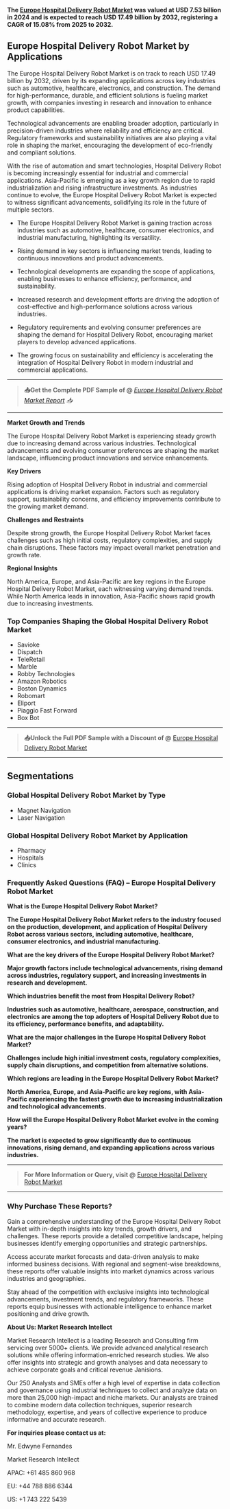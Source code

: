 <p><strong>The <a href="https://www.marketresearchintellect.com/download-sample/?rid=1054602&amp;utm_source=Pulse-April-Europe&amp;utm_medium=852">Europe Hospital Delivery Robot Market</a> was valued at USD 7.53 billion in 2024 and is expected to reach USD 17.49 billion by 2032, registering a CAGR of 15.08% from 2025 to 2032.</strong></p><h2>Europe Hospital Delivery Robot Market by Applications&nbsp;</h2><p><p>The Europe Hospital Delivery Robot Market is on track to reach USD 17.49 billion by 2032, driven by its expanding applications across key industries such as automotive, healthcare, electronics, and construction. The demand for high-performance, durable, and efficient solutions is fueling market growth, with companies investing in research and innovation to enhance product capabilities.</p><p>Technological advancements are enabling broader adoption, particularly in precision-driven industries where reliability and efficiency are critical. Regulatory frameworks and sustainability initiatives are also playing a vital role in shaping the market, encouraging the development of eco-friendly and compliant solutions.</p><p>With the rise of automation and smart technologies, Hospital Delivery Robot is becoming increasingly essential for industrial and commercial applications. Asia-Pacific is emerging as a key growth region due to rapid industrialization and rising infrastructure investments. As industries continue to evolve, the Europe Hospital Delivery Robot Market is expected to witness significant advancements, solidifying its role in the future of multiple sectors.</p></p><ul><li><p>The Europe Hospital Delivery Robot Market is gaining traction across industries such as automotive, healthcare, consumer electronics, and industrial manufacturing, highlighting its versatility.</p></li><li><p>Rising demand in key sectors is influencing market trends, leading to continuous innovations and product advancements.</p></li><li><p>Technological developments are expanding the scope of applications, enabling businesses to enhance efficiency, performance, and sustainability.</p></li><li><p>Increased research and development efforts are driving the adoption of cost-effective and high-performance solutions across various industries.</p></li><li><p>Regulatory requirements and evolving consumer preferences are shaping the demand for Hospital Delivery Robot, encouraging market players to develop advanced applications.</p></li><li><p>The growing focus on sustainability and efficiency is accelerating the integration of Hospital Delivery Robot in modern industrial and commercial applications.</p></li></ul><hr /><blockquote><p><strong><span class="font-[700]">📥Get the Complete PDF Sample of @ </span></strong><em><span class="font-[700]"><a href="https://www.marketresearchintellect.com/download-sample/?rid=1054602&amp;utm_source=Pulse-April-Europe&amp;utm_medium=852" target="_blank" data-tracking-control-name="article-ssr-frontend-pulse_little-text-block" data-tracking-will-navigate="" data-test-link="">Europe Hospital Delivery Robot Market Report</a>&nbsp;📥</span></em></p></blockquote><hr /><p class="" data-start="77" data-end="360"><strong data-start="77" data-end="105">Market Growth and Trends</strong></p><p class="" data-start="77" data-end="360">The Europe Hospital Delivery Robot Market is experiencing steady growth due to increasing demand across various industries. Technological advancements and evolving consumer preferences are shaping the market landscape, influencing product innovations and service enhancements.</p><p class="" data-start="362" data-end="606"><strong data-start="362" data-end="377">Key Drivers</strong></p><p class="" data-start="362" data-end="606">Rising adoption of Hospital Delivery Robot in industrial and commercial applications is driving market expansion. Factors such as regulatory support, sustainability concerns, and efficiency improvements contribute to the growing market demand.</p><p class="" data-start="608" data-end="849"><strong data-start="608" data-end="637">Challenges and Restraints</strong></p><p class="" data-start="608" data-end="849">Despite strong growth, the Europe Hospital Delivery Robot Market faces challenges such as high initial costs, regulatory complexities, and supply chain disruptions. These factors may impact overall market penetration and growth rate.</p><p class="" data-start="851" data-end="1095"><strong data-start="851" data-end="872">Regional Insights</strong></p><p class="" data-start="851" data-end="1095">North America, Europe, and Asia-Pacific are key regions in the Europe Hospital Delivery Robot Market, each witnessing varying demand trends. While North America leads in innovation, Asia-Pacific shows rapid growth due to increasing investments.</p><p><h3>Top Companies Shaping the Global Hospital Delivery Robot Market </h3><ul><li>Savioke</li><li>Dispatch</li><li>TeleRetail</li><li>Marble</li><li>Robby Technologies</li><li>Amazon Robotics</li><li>Boston Dynamics</li><li>Robomart</li><li>Eliport</li><li>Piaggio Fast Forward</li><li>Box Bot</li></ul></p><hr /><blockquote><p><strong>📥Unlock the Full PDF Sample with a Discount of @</strong> <a href="https://www.marketresearchintellect.com/ask-for-discount/?rid=1054602&amp;utm_source=Pulse-April-Europe&amp;utm_medium=852">Europe Hospital Delivery Robot Market</a></p></blockquote><hr /><p><h2>Segmentations</h2><h3>Global Hospital Delivery Robot Market by Type</h3><ul><li>Magnet Navigation</li><li>Laser Navigation</li></ul><h3>Global Hospital Delivery Robot Market by Application</h3><ul><li>Pharmacy</li><li>Hospitals</li><li>Clinics</li></ul></p><h3><strong>Frequently Asked Questions (FAQ) &ndash; Europe Hospital Delivery Robot Market</strong></h3><p><strong>What is the Europe Hospital Delivery Robot Market?</strong></p><p><strong>The Europe Hospital Delivery Robot Market refers to the industry focused on the production, development, and application of Hospital Delivery Robot across various sectors, including automotive, healthcare, consumer electronics, and industrial manufacturing.</strong></p><p><strong>What are the key drivers of the Europe Hospital Delivery Robot Market?</strong></p><p><strong>Major growth factors include technological advancements, rising demand across industries, regulatory support, and increasing investments in research and development.</strong></p><p><strong>Which industries benefit the most from Hospital Delivery Robot?</strong></p><p><strong>Industries such as automotive, healthcare, aerospace, construction, and electronics are among the top adopters of Hospital Delivery Robot due to its efficiency, performance benefits, and adaptability.</strong></p><p><strong>What are the major challenges in the Europe Hospital Delivery Robot Market?</strong></p><p><strong>Challenges include high initial investment costs, regulatory complexities, supply chain disruptions, and competition from alternative solutions.</strong></p><p><strong>Which regions are leading in the Europe Hospital Delivery Robot Market?</strong></p><p><strong>North America, Europe, and Asia-Pacific are key regions, with Asia-Pacific experiencing the fastest growth due to increasing industrialization and technological advancements.</strong></p><p><strong>How will the Europe Hospital Delivery Robot Market evolve in the coming years?</strong></p><p><strong>The market is expected to grow significantly due to continuous innovations, rising demand, and expanding applications across various industries.</strong></p><hr /><blockquote><p><span class="font-[700]"><strong>For More Information or Query, visit&nbsp;@</strong>&nbsp;</span><span class="font-[700]"><a href="https://www.marketresearchintellect.com/product/hospital-delivery-robot-market/?utm_source=Linkedin&utm_medium=852" target="_blank" data-tracking-control-name="article-ssr-frontend-pulse_little-text-block" data-tracking-will-navigate="" data-test-link="">Europe Hospital Delivery Robot Market</a></span></p></blockquote><hr /><h3><strong data-start="0" data-end="31">Why Purchase These Reports?</strong></h3><p class="" data-start="35" data-end="297">Gain a comprehensive understanding of the Europe Hospital Delivery Robot Market with in-depth insights into key trends, growth drivers, and challenges. These reports provide a detailed competitive landscape, helping businesses identify emerging opportunities and strategic partnerships.</p><p class="" data-start="299" data-end="540">Access accurate market forecasts and data-driven analysis to make informed business decisions. With regional and segment-wise breakdowns, these reports offer valuable insights into market dynamics across various industries and geographies.</p><p class="" data-start="542" data-end="784">Stay ahead of the competition with exclusive insights into technological advancements, investment trends, and regulatory frameworks. These reports equip businesses with actionable intelligence to enhance market positioning and drive growth.</p><p><strong><span class="font-[700]">About Us: Market Research Intellect</span></strong></p><p><span class="">Market Research Intellect is a leading Research and Consulting firm servicing over 5000+ clients. We provide advanced analytical research solutions while offering information-enriched research studies.&nbsp;</span>We also offer insights into strategic and growth analyses and data necessary to achieve corporate goals and critical revenue Janisions.</p><p><span class="">Our 250 Analysts and SMEs offer a high level of expertise in data collection and governance using industrial techniques to collect and analyze data on more than 25,000 high-impact and niche markets. Our analysts are trained to combine modern data collection techniques, superior research methodology, expertise, and years of collective experience to produce informative and accurate research.</span></p><p><strong>For inquiries please contact us at:</strong></p><p>Mr. Edwyne Fernandes</p><p>Market Research Intellect</p><p>APAC: +61 485 860 968</p><p>EU: +44 788 886 6344</p><p>US: +1 743 222 5439</p>